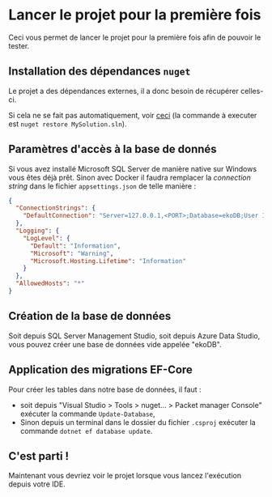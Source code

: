 # Lancer le projet pour la première fois

Ceci vous permet de lancer le projet pour la première fois afin de pouvoir le
tester.

## Installation des dépendances `nuget`

Le projet a des dépendances externes, il a donc besoin de récupérer celles-ci.

Si cela ne se fait pas automatiquement, voir
[ceci](https://docs.microsoft.com/en-us/nuget/consume-packages/package-restore)
(la commande à executer est `nuget restore MySolution.sln`).

## Paramètres d'accès à la base de donnés

Si vous avez installé Microsoft SQL Server de manière native sur Windows vous
êtes déjà prêt. Sinon avec Docker il faudra remplacer la *connection string*
dans le fichier `appsettings.json` de telle manière :

```json
{
  "ConnectionStrings": {
    "DefaultConnection": "Server=127.0.0.1,<PORT>;Database=ekoDB;User Id=sa;password=<PASSWORD>;Trusted_Connection=False;MultipleActiveResultSets=true;"
  },
  "Logging": {
    "LogLevel": {
      "Default": "Information",
      "Microsoft": "Warning",
      "Microsoft.Hosting.Lifetime": "Information"
    }
  },
  "AllowedHosts": "*"
}
```

## Création de la base de données

Soit depuis SQL Server Management Studio, soit depuis Azure Data Studio, vous
pouvez créer une base de données vide appelée "ekoDB".

## Application des migrations EF-Core

Pour créer les tables dans notre base de données, il faut :

* soit depuis "Visual Studio > Tools > nuget... > Packet manager Console"
  exécuter la commande `Update-Database`,
* Sinon depuis un terminal dans le dossier du fichier `.csproj` exécuter la
  commande `dotnet ef database update`.

## C'est parti !

Maintenant vous devriez voir le projet lorsque vous lancez l'exécution depuis
votre IDE.
